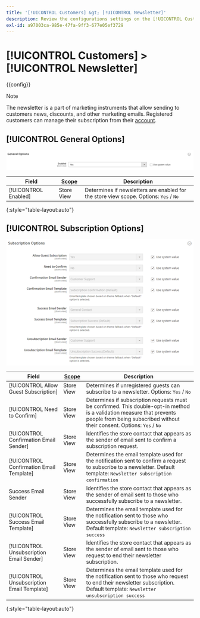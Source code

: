 ```yaml
---
title: '[!UICONTROL Customers] &gt; [!UICONTROL Newsletter]'
description: Review the configurations settings on the [!UICONTROL Customers] &gt; [!UICONTROL Newsletter] page of the Commerce Admin.
exl-id: a97003ca-985e-47fa-9ff3-677e05ef3729
---
```

# [!UICONTROL Customers] > [!UICONTROL Newsletter]

{{config}}

>[!NOTE]
>
>The newsletter is a part of marketing instruments that allow sending to customers news, discounts, and other marketing emails. Registered customers can manage their subscription from their [account](https://docs.magento.com/user-guide/customers/account-dashboard-newsletter-subscriptions.html).

## [!UICONTROL General Options]

![General Options](./assets/newsletter-general-options.png)<!-- zoom -->

|Field|[Scope](../../getting-started/websites-stores-views.md#scope-settings)|Description|
|--- |--- |--- |
|[!UICONTROL Enabled]|Store View|Determines if newsletters are enabled for the store view scope. Options: `Yes` / `No`|

{:style="table-layout:auto"}

## [!UICONTROL Subscription Options]

![Subscription Options](./assets/newsletter-subscription-options.png)<!-- zoom -->

<!-- [Subscription Options](https://docs.magento.com/user-guide/marketing/newsletter-configuration.html) -->

|Field|[Scope](../../getting-started/websites-stores-views.md#scope-settings)|Description|
|--- |--- |--- |
|[!UICONTROL Allow Guest Subscription]|Store View|Determines if unregistered guests can subscribe to a newsletter. Options: `Yes` / `No`|
|[!UICONTROL Need to Confirm]|Store View|Determines if subscription requests must be confirmed. This double-opt-in method is a validation measure that prevents people from being subscribed without their consent. Options: `Yes` / `No`|
|[!UICONTROL Confirmation Email Sender]|Store View|Identifies the store contact that appears as the sender of email sent to confirm a subscription request.|
|[!UICONTROL Confirmation Email Template]|Store View|Determines the email template used for the notification sent to confirm a request to subscribe to a newsletter. Default template: `Newsletter subscription confirmation`|
|Success Email Sender|Store View|Identifies the store contact that appears as the sender of email sent to those who successfully subscribe to a newsletter.|
|[!UICONTROL Success Email Template]|Store View|Determines the email template used for the notification sent to those who successfully subscribe to a newsletter. Default template: `Newsletter subscription success`|
|[!UICONTROL Unsubscription Email Sender]|Store View|Identifies the store contact that appears as the sender of email sent to those who request to end their newsletter subscription.|
|[!UICONTROL Unsubscription Email Template]|Store View|Determines the email template used for the notification sent to those who request to end their newsletter subscription. Default template: `Newsletter unsubscription success`|

{:style="table-layout:auto"}
